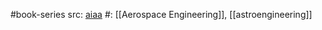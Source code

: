 #book-series 
src: [aiaa](https://arc.aiaa.org/series/4.ps) 
#: [[Aerospace Engineering]], [[astroengineering]] 